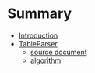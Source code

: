 # Summary

* [Introduction](README.md)
* [TableParser](tableparser.md)
  * [source document](tableparser_document.md)
  * [algorithm](tableparser_algorithm.md)

